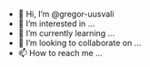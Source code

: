 - 👋 Hi, I’m @gregor-uusvali
- 👀 I’m interested in ...
- 🌱 I’m currently learning ...
- 💞️ I’m looking to collaborate on ...
- 📫 How to reach me ...

<!---
gregor-uusvali/gregor-uusvali is a ✨ special ✨ repository because its `README.md` (this file) appears on your GitHub profile.
You can click the Preview link to take a look at your changes.
--->
